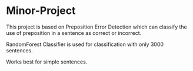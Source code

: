 # Minor-Project
This project is based on Preposition Error Detection which can classify the use of preposition in a sentence as correct or incorrect.

RandomForest Classifier is used for classification with only 3000 sentences.

Works best for simple sentences.
